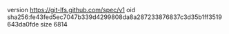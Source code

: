 version https://git-lfs.github.com/spec/v1
oid sha256:fe43fed5ec7047b339d4299808da8a287233876837c3d35b1ff3519643da0fde
size 6814
